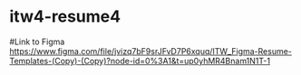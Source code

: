 # itw4-resume4
#Link to Figma
https://www.figma.com/file/jvizq7bF9srJFvD7P6xquq/ITW_Figma-Resume-Templates-(Copy)-(Copy)?node-id=0%3A1&t=up0yhMR4Bnam1N1T-1
